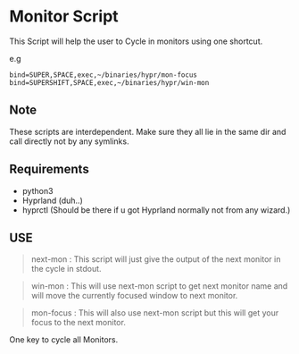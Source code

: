 # Monitor Script

This Script will help the user to Cycle in monitors using one shortcut.

e.g

```
bind=SUPER,SPACE,exec,~/binaries/hypr/mon-focus
bind=SUPERSHIFT,SPACE,exec,~/binaries/hypr/win-mon
```

## Note

These scripts are interdependent.
Make sure they all lie in the same dir and call directly not by any symlinks.

## Requirements

- python3
- Hyprland (duh..)
- hyprctl (Should be there if u got Hyprland normally not from any wizard.)

## USE

> next-mon : This script will just give the output of the next monitor in the cycle in stdout.

> win-mon : This will use next-mon script to get next monitor name and will move the currently focused window to next monitor.

> mon-focus : This will also use next-mon script but this will get your focus to the next monitor.

One key to cycle all Monitors.
